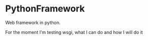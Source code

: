 # PythonFramework
Web framework in python.

For the moment I'm testing wsgi, what I can do and how I will do it
